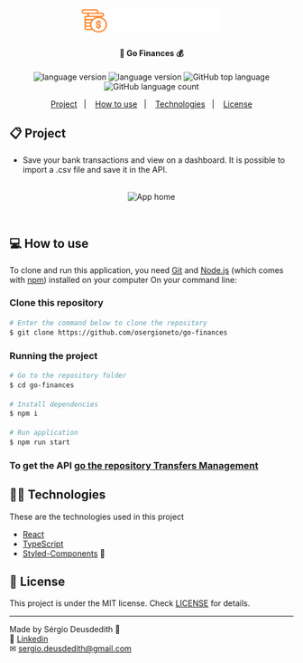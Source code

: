 <h1 align="center">
    <img alt="Github Explorer" title="#GithubExplorer" src="src/assets/logo.svg" width="250px" />
</h1>

<h4 align="center">
	💸 Go Finances 💰
</h4>
<p align="center">

  <img alt="language version" src="https://img.shields.io/badge/Node-v_12.18.1-339933?logo=node.js">

  <img alt="language version" src="https://img.shields.io/badge/Npm-v_6.14.5-2C8EBB?logo=Npm">

  <img alt="GitHub top language" src="https://img.shields.io/github/languages/top/osergioneto/go-finances">

  <img alt="GitHub language count" src="https://img.shields.io/github/languages/count/osergioneto/go-finances?color=%2304D361">
</p>

<p align="center">
  <a href="#-project">Project</a>&nbsp;&nbsp;&nbsp;|&nbsp;&nbsp;&nbsp;
  <a href="#-how-to-use">How to use</a>&nbsp;&nbsp;&nbsp;|&nbsp;&nbsp;&nbsp;
  <a href="#-technologies">Technologies</a>&nbsp;&nbsp;&nbsp;|&nbsp;&nbsp;&nbsp;
  <a href="#-license">License</a>
</p>

## 📋 Project

- Save your bank transactions and view on a dashboard. It is possible to import a .csv file and save it in the API.
  <br><br>

<p align="center">
  <img alt="App home" src="src/assets/app-1.gif"/>
</p>

<br>

## 💻 How to use

To clone and run this application, you need [Git](https://git-scm.com) and [Node.js](https://nodejs.org/en/download/) (which comes with [npm](http://npmjs.com)) installed on your computer On your command line:

### Clone this repository

```bash
# Enter the command below to clone the repository
$ git clone https://github.com/osergioneto/go-finances
```

### Running the project

```bash
# Go to the repository folder
$ cd go-finances

# Install dependencies
$ npm i

# Run application
$ npm run start
```

### To get the API [go the repository Transfers Management](https://github.com/osergioneto/transfers-management)

## 👨‍💻 Technologies

These are the technologies used in this project

- [React](https://reactjs.org/)
- [TypeScript](https://www.typescriptlang.org/)
- [Styled-Components](https://styled-components.com/) 💅

## 📝 License

This project is under the MIT license. Check [LICENSE](LICENSE.md) for details.

---

Made by Sérgio Deusdedith 👋 <br>
🔗 [Linkedin](https://www.linkedin.com/in/osergioneto/) <br>
✉ [sergio.deusdedith@gmail.com](mailto:sergio.deusdedith@gmail.com) &nbsp; <br>
